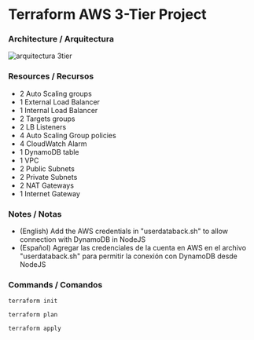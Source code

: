 # Terraform AWS 3-Tier Project

### Architecture / Arquitectura
![arquitectura 3tier](https://github.com/user-attachments/assets/be32dd0d-47f3-4731-94c6-1b9b5d01e702)

### Resources / Recursos
* 2 Auto Scaling groups
* 1 External Load Balancer
* 1 Internal Load Balancer
* 2 Targets groups
* 2 LB Listeners
* 4 Auto Scaling Group policies
* 4 CloudWatch Alarm
* 1 DynamoDB table
* 1 VPC
* 2 Public Subnets
* 2 Private Subnets
* 2 NAT Gateways
* 1 Internet Gateway

### Notes / Notas

* (English) Add the AWS credentials in "userdataback.sh" to allow connection with DynamoDB in NodeJS
* (Español) Agregar las credenciales de la cuenta en AWS en el archivo "userdataback.sh" para permitir la conexión con DynamoDB desde NodeJS

### Commands / Comandos

```
terraform init
```

```
terraform plan
```

```
terraform apply
```
